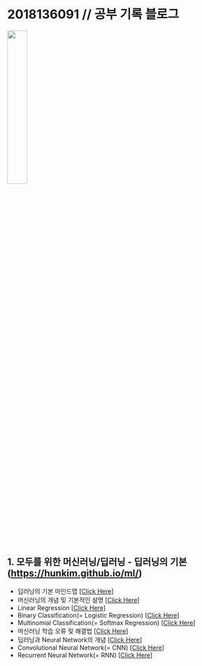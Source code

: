 # 2018136091 // 공부 기록 블로그
<img src="https://user-images.githubusercontent.com/55045082/91526943-b8270d80-e93f-11ea-8239-bb581a1ff5b2.jpg" width="30%"></img>
## 1. 모두를 위한 머신러닝/딥러닝 - 딥러닝의 기본(https://hunkim.github.io/ml/)
* 딥러닝의 기본 마인드맵 [[Click Here](https://github.com/northmantar/2018136091/blob/master/%EB%94%A5%EB%9F%AC%EB%8B%9D%EC%9D%98%20%EA%B8%B0%EB%B3%B8%20%EB%A7%88%EC%9D%B8%EB%93%9C%EB%A7%B5%20.md)]
* 머신러닝의 개념 및 기본적인 설명 [[Click Here](https://github.com/northmantar/2018136091/blob/master/%EB%A8%B8%EC%8B%A0%EB%9F%AC%EB%8B%9D%EC%9D%98%20%EA%B0%9C%EB%85%90%20%EB%B0%8F%20%EA%B8%B0%EB%B3%B8%EC%A0%81%EC%9D%B8%20%EC%84%A4%EB%AA%85.md)]
* Linear Regression [[Click Here](https://github.com/northmantar/2018136091/blob/master/Linear%20Regression.md)]
* Binary Classification(= Logistic Regression) [[Click Here](https://github.com/northmantar/2018136091/blob/master/Binary%20Classification(=%20Logistic%20Regression).md)]
* Multinomial Classification(= Softmax Regression) [[Click Here](https://github.com/northmantar/2018136091/blob/master/Multinomial%20Classification(%3D%20Softmax%20Regression).md)]
* 머신러닝 학습 오류 및 해결법 [[Click Here](https://github.com/northmantar/2018136091/blob/master/%EB%A8%B8%EC%8B%A0%EB%9F%AC%EB%8B%9D%20%ED%95%99%EC%8A%B5%20%EC%98%A4%EB%A5%98%20%EB%B0%8F%20%ED%95%B4%EA%B2%B0%EB%B2%95.md)]
* 딥러닝과 Neural Network의 개념 [[Click Here](https://github.com/northmantar/2018136091/blob/master/%EB%94%A5%EB%9F%AC%EB%8B%9D%EA%B3%BC%20Neural%20Network%EC%9D%98%20%EA%B0%9C%EB%85%90.md)]
* Convolutional Neural Network(= CNN) [[Click Here](https://github.com/northmantar/2018136091/blob/master/Convolutional%20Neural%20Network(=%20CNN).md)]
* Recurrent Neural Network(= RNN) [[Click Here](https://github.com/northmantar/2018136091/blob/master/Recurrent%20Neural%20Network(=%20RNN).md)]
